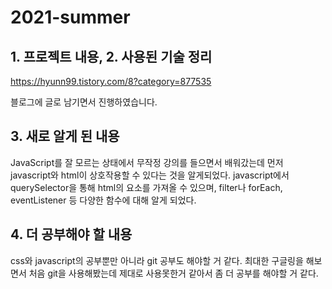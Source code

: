 # 2021-summer
<h2> 1. 프로젝트 내용, 2. 사용된 기술 정리</h2>

https://hyunn99.tistory.com/8?category=877535 

블로그에 글로 남기면서 진행하였습니다. 

<h2> 3. 새로 알게 된 내용 </h2>
JavaScript를 잘 모르는 상태에서 무작정 강의를 들으면서 배워갔는데 먼저 javascript와 html이 상호작용할 수 있다는 것을 알게되었다. javascript에서 querySelector을 통해 html의 요소를 가져올 수
있으며, filter나 forEach, eventListener 등 다양한 함수에 대해 알게 되었다.

<h2> 4. 더 공부해야 할 내용 </h2>
css와 javascript의 공부뿐만 아니라 git 공부도 해야할 거 같다. 최대한 구글링을 해보면서 처음 git을 사용해봤는데 제대로 사용못한거 같아서 좀 더 공부를 해야할 거 같다. 
